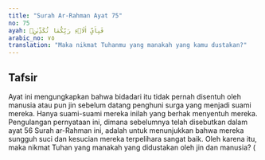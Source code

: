 ```yaml
---
title: "Surah Ar-Rahman Ayat 75"
no: 75
ayah: فَبِاَيِّ اٰلَاۤءِ رَبِّكُمَا تُكَذِّبٰنِۚ  
arabic_no: ٧٥
translation: "Maka nikmat Tuhanmu yang manakah yang kamu dustakan?"
---
```


## Tafsir

Ayat ini mengungkapkan bahwa bidadari itu tidak pernah disentuh oleh manusia atau pun jin sebelum datang penghuni surga yang menjadi suami mereka. Hanya suami-suami mereka inilah yang berhak menyentuh mereka. Pengulangan pernyataan ini, dimana sebelumnya telah disebutkan dalam ayat 56 Surah ar-Rahman ini, adalah untuk menunjukkan bahwa mereka sungguh suci dan kesucian mereka terpelihara sangat baik. Oleh karena itu, maka nikmat Tuhan yang manakah yang didustakan oleh jin dan manusia? (
